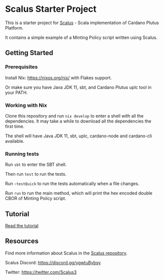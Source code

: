 # Scalus Starter Project

This is a starter project for [Scalus](https://github.com/nau/scalus) -
Scala implementation of Cardano Plutus Platform.

It contains a simple example of a Minting Policy script written using Scalus.

## Getting Started

### Prerequisites

Install Nix: https://nixos.org/nix/ with Flakes support.

Or make sure you have Java JDK 11, sbt, and Cardano Plutus uplc tool in your PATH.

### Working with Nix

Clone this repository and run `nix develop` to enter a shell with all the dependencies.
It may take a while to download all the dependencies the first time.

The shell will have Java JDK 11, sbt, uplc, cardano-node and cardano-cli available.

### Running tests

Run `sbt` to enter the SBT shell.

Then run `test` to run the tests.

Run `~testQuick` to run the tests automatically when a file changes.

Run `run` to run the main method, which will print the hex encoded double CBOR of Minting Policy script.

## Tutorial

[Read the tutorial](https://github.com/nau/scalus/blob/0ab6bbe5f1862548d937ba1fd7772fa434b547ff/Tutorial.md)

## Resources

Find more information about Scalus in the [Scalus repository](https://github.com/nau/scalus).

Scalus Discord: https://discord.gg/ygwtuBybsy

Twitter: https://twitter.com/Scalus3
